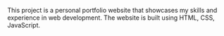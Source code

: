 This project is a personal portfolio website that showcases my skills and experience in web development. The website is built using HTML, CSS, JavaScript.

